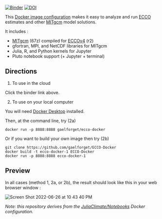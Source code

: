 
[![Binder](https://mybinder.org/badge_logo.svg)](https://mybinder.org/v2/gh/gaelforget/ECCO-Docker/HEAD)
[![DOI](https://zenodo.org/badge/507698620.svg)](https://zenodo.org/badge/latestdoi/507698620)

This [Docker image configuration](https://www.docker.com) makes it easy to analyze and run [ECCO](https://ecco-group.org) estimates and other [MITgcm](http://mitgcm.org) model solutions. 

It includes :

- [MITgcm](https://mitgcm.readthedocs.io/en/latest/?badge=latest) (67z) compiled for [ECCOv4](https://eccov4.readthedocs.io/en/latest/) (r2)
- gfortran, MPI, and NetCDF libraries for MITgcm
- Julia, R, and Python kernels for Jupyter
- Pluto notebook support (+ Jupyter + terminal)

## Directions

1. To use in the cloud

Click the binder link above.

2. To use on your local computer

You will need [Docker Desktop](https://docs.docker.com/desktop/) installed. 

Then, at the command line, try (2a)

```
docker run -p 8888:8888 gaelforget/ecco-docker
```

Or if you want to build your own image then try (2b)

```
git clone https://github.com/gaelforget/ECCO-Docker
docker build -t ecco-docker-1 ECCO-Docker
docker run -p 8888:8888 ecco-docker-1
```

## Preview 

In all cases (method 1, 2a, or 2b), the result should look like this in your web browser window :

![Screen Shot 2022-06-26 at 10 43 40 PM](https://user-images.githubusercontent.com/20276764/175850300-04fd85a4-45ac-4d88-8b32-91f585baa8cb.png)

_Note: this repository derives from the [JuliaClimate/Notebooks](https://github.com/JuliaClimate/Notebooks) Docker configuration._
